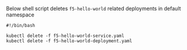 Below shell script deletes `f5-hello-world` related deployments in default namespace

```
#!/bin/bash

kubectl delete -f f5-hello-world-service.yaml
kubectl delete -f f5-hello-world-deployment.yaml
```
